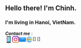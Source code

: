 ## Hello there! I'm Chinh. 
### I'm living in Hanoi, VietNam.


***Contact me*** :
<br/>
[<img align="left" alt="nguyentienchinh" width="22px" src="./src/image/smartphone.png">]
[<img align="left" alt="tienchinh2211" width="22px" src="./src/image/instagram.png">][Instagram] 
[<img align="left" alt="chinh.nt2211" width="22px" src="./src/image/email.png">][Email] 
[<img align="left" alt="chinh.nt2211" width="22px" src="./src/image/world-wide-web.png">]


<br />
<br />

[instagram]: https://www.instagram.com/tienchinh2211/
[Email]: mailto:chinh.nt2211@gmail.com

